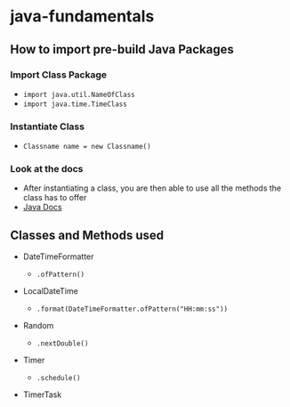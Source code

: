 # java-fundamentals

## How to import pre-build Java Packages

### Import Class Package

- `import java.util.NameOfClass`
- `import java.time.TimeClass`

### Instantiate Class

- `Classname name = new Classname()`

### Look at the docs

- After instantiating a class, you are then able to use all the methods the class has to offer
- [Java Docs](https://docs.oracle.com/javase/8/docs/api/)

## Classes and Methods used

- DateTimeFormatter
  - `.ofPattern()`

- LocalDateTime
  - `.format(DateTimeFormatter.ofPattern("HH:mm:ss"))`

- Random
  - `.nextDouble()`

- Timer
  - `.schedule()`

- TimerTask
